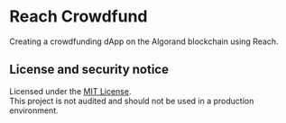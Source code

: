 # Reach Crowdfund
Creating a crowdfunding dApp on the Algorand blockchain using Reach.


## License and security notice
Licensed under the [MIT License](LICENSE).  
This project is not audited and should not be used in a production environment.
